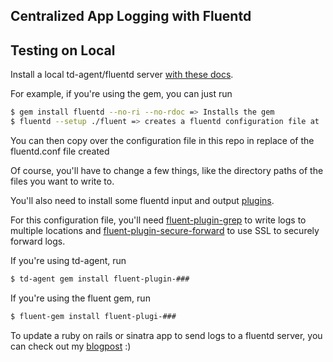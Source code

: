 Centralized App Logging with Fluentd
------------------------------------

## Testing on Local

Install a local td-agent/fluentd server [with these docs](http://docs.fluentd.org/v0.12/categories/installation).

For example, if you're using the gem, you can just run
```bash
$ gem install fluentd --no-ri --no-rdoc => Installs the gem
$ fluentd --setup ./fluent => creates a fluentd configuration file at ./fluent
```

You can then copy over the configuration file in this repo in replace of the fluentd.conf file created

Of course, you'll have to change a few things, like the directory paths of the files you want to write to.

You'll also need to install some fluentd input and output [plugins](http://docs.fluentd.org/articles/input-plugin-overview).

For this configuration file, you'll need [fluent-plugin-grep](https://github.com/sonots/fluent-plugin-grep) to write logs to multiple locations and [fluent-plugin-secure-forward](https://github.com/tagomoris/fluent-plugin-secure-forward) to use SSL to securely forward logs. 

If you're using td-agent, run
```bash
$ td-agent gem install fluent-plugin-###
```

If you're using the fluent gem, run
```bash
$ fluent-gem install fluent-plugi-###
```

To update a ruby on rails or sinatra app to send logs to a fluentd server, you can check out my [blogpost](http://stephanieliu.net/coding/2015/07/18/struggling-with-fluentd-part-1.html) :)


